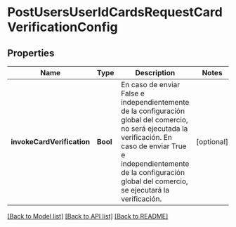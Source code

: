 # PostUsersUserIdCardsRequestCardVerificationConfig

## Properties
Name | Type | Description | Notes
------------ | ------------- | ------------- | -------------
**invokeCardVerification** | **Bool** | En caso de enviar False e independientemente de la configuración global del comercio, no será ejecutada la verificación. En caso de enviar True e independientemente de la configuración global del comercio, se ejecutará la verificación. | [optional] 

[[Back to Model list]](../README.md#documentation-for-models) [[Back to API list]](../README.md#documentation-for-api-endpoints) [[Back to README]](../README.md)


